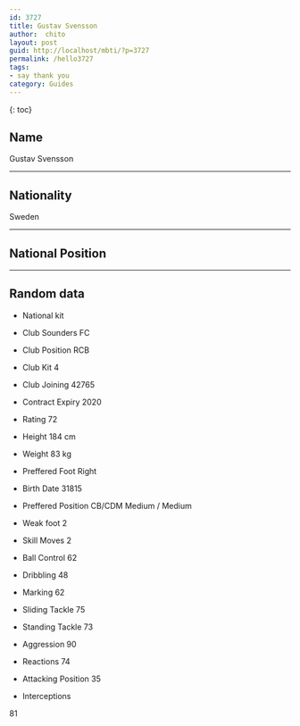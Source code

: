 ```yaml
---
id: 3727
title: Gustav Svensson
author:  chito 
layout: post
guid: http://localhost/mbti/?p=3727
permalink: /hello3727
tags:
- say thank you
category: Guides
---
```



{: toc}


## Name  
Gustav Svensson 

* * *

## Nationality  
Sweden 

* * *

## National Position 

* * *

## Random data 

  * National kit 
  * Club 
Sounders FC 

  * Club Position 
RCB 

  * Club Kit 
4 

  * Club Joining 
42765 

  * Contract Expiry 
2020 

  * Rating 
72 

  * Height 
184 cm 

  * Weight 
83 kg 

  * Preffered Foot 
Right 

  * Birth Date 
31815 

  * Preffered Position 
CB/CDM Medium / Medium 

  * Weak foot 
2 

  * Skill Moves 
2 

  * Ball Control 
62 

  * Dribbling 
48 

  * Marking 
62 

  * Sliding Tackle 
75 

  * Standing Tackle 
73 

  * Aggression 
90 

  * Reactions 
74 

  * Attacking Position 
35 

  * Interceptions 

81</ul>
